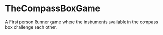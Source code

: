 # TheCompassBoxGame
A First person Runner game where the instruments available in the compass box challenge each other.
